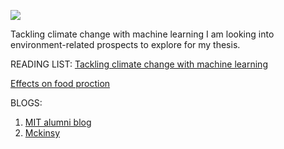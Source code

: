 ![](https://github.com/pratibharana08/Masters-Thesis/blob/master/environment.jpg)

Tackling climate change with machine learning
I am looking into environment-related prospects to explore for my thesis.

READING LIST:
[Tackling climate change with machine learning](https://www.researchgate.net/publication/333773164_Tackling_Climate_Change_with_Machine_Learning)


[Effects on food proction](https://www.preventionweb.net/files/1090_foodproduction.pdf)

BLOGS:
1. [MIT alumni blog](https://open.mit.edu/c/maca)
2. [Mckinsy](https://www.mckinsey.com/featured-insights/climate-change)

